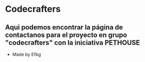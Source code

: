 # Codecrafters
## Aqui podemos encontrar la página de contactanos para el proyecto en grupo "codecrafters" con la iniciativa PETHOUSE
* Made by Efbg

